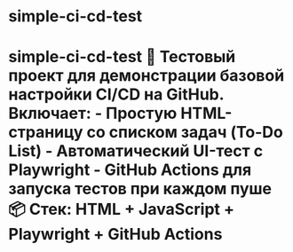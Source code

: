 # simple-ci-cd-test
# simple-ci-cd-test  🧪 Тестовый проект для демонстрации базовой настройки CI/CD на GitHub.  Включает: - Простую HTML-страницу со списком задач (To-Do List) - Автоматический UI-тест с Playwright - GitHub Actions для запуска тестов при каждом пуше  📦 Стек: HTML + JavaScript + Playwright + GitHub Actions
